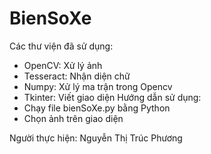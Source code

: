 # BienSoXe
 Các thư viện đã sử dụng:
 - OpenCV: Xử lý ảnh
 - Tesseract: Nhận diện chữ
 - Numpy: Xử lý ma trận trong Opencv
 - Tkinter: Viết giao diện
Hướng dẫn sử dụng:
- Chạy file bienSoXe.py bằng Python
- Chọn ảnh trên giao diện

Người thực hiện: Nguyễn Thị Trúc Phương
